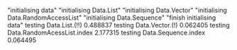 "initialising data"
"initialising Data.List"
"initialising Data.Vector"
"initialising Data.RandomAccessList"
"initialising Data.Sequence"
"finish initialising data"
testing Data.List.(!!) 
0.488837
testing Data.Vector.(!) 
0.062405
testing Data.RandomAcessList.index 
2.177315
testing Data.Sequence.index
0.064495
